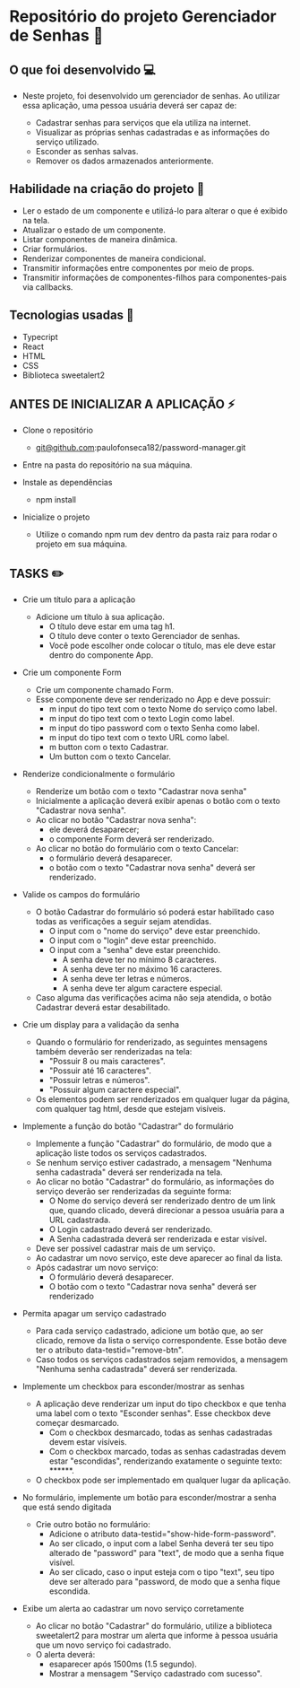 # Repositório do projeto Gerenciador de Senhas 🔏

## O que foi desenvolvido 💻

- Neste projeto, foi desenvolvido um gerenciador de senhas. Ao utilizar essa aplicação, uma pessoa usuária deverá ser capaz de:

    * Cadastrar senhas para serviços que ela utiliza na internet.
    * Visualizar as próprias senhas cadastradas e as informações do serviço utilizado.
    * Esconder as senhas salvas.
    * Remover os dados armazenados anteriormente.

## Habilidade na criação do projeto 📌

* Ler o estado de um componente e utilizá-lo para alterar o que é exibido na tela.
* Atualizar o estado de um componente.
* Listar componentes de maneira dinâmica.
* Criar formulários.
* Renderizar componentes de maneira condicional.
* Transmitir informações entre componentes por meio de props.
* Transmitir informações de componentes-filhos para componentes-pais via callbacks.

## Tecnologias usadas 🚀
* Typecript
* React
* HTML
* CSS
* Biblioteca sweetalert2

## ANTES DE INICIALIZAR A APLICAÇÃO ⚡ 
- Clone o repositório
    * git@github.com:paulofonseca182/password-manager.git

- Entre na pasta do repositório na sua máquina.

- Instale as dependências
    * npm install

- Inicialize o projeto
    * Utilize o comando npm rum dev dentro da pasta raiz para rodar o projeto em sua máquina.

## TASKS ✏️

- Crie um título para a aplicação
    * Adicione um título à sua aplicação.
        * O título deve estar em uma tag h1.
        * O título deve conter o texto Gerenciador de senhas.
        * Você pode escolher onde colocar o título, mas ele deve estar dentro do componente App.

- Crie um componente Form
    * Crie um componente chamado Form.
    * Esse componente deve ser renderizado no App e deve possuir:
        * m input do tipo text com o texto Nome do serviço como label.
        * m input do tipo text com o texto Login como label.
        * m input do tipo password com o texto Senha como label.
        * m input do tipo text com o texto URL como label.
        * m button com o texto Cadastrar.
        * Um button com o texto Cancelar.

- Renderize condicionalmente o formulário
    * Renderize um botão com o texto "Cadastrar nova senha"
    * Inicialmente a aplicação deverá exibir apenas o botão com o texto "Cadastrar nova senha".
    * Ao clicar no botão "Cadastrar nova senha":
        * ele deverá desaparecer;
        * o componente Form  deverá ser renderizado.
    * Ao clicar no botão do formulário com o texto Cancelar:
        * o formulário deverá desaparecer.
        * o botão com o texto "Cadastrar nova senha" deverá ser renderizado.

- Valide os campos do formulário
    * O botão Cadastrar do formulário só poderá estar habilitado caso todas as verificações a seguir sejam atendidas.
        * O input com o "nome do serviço" deve estar preenchido.
        * O input com o "login" deve estar preenchido.
        * O input com a "senha" deve estar preenchido.
            * A senha deve ter no mínimo 8 caracteres.
            * A senha deve ter no máximo 16 caracteres.
            * A senha deve ter letras e números.
            * A senha deve ter algum caractere especial.
    * Caso alguma das verificações acima não seja atendida, o botão Cadastrar deverá estar desabilitado.

- Crie um display para a validação da senha
    * Quando o formulário for renderizado, as seguintes mensagens também deverão ser renderizadas na tela:
        * "Possuir 8 ou mais caracteres".
        * "Possuir até 16 caracteres".
        * "Possuir letras e números".
        * "Possuir algum caractere especial".
    * Os elementos podem ser renderizados em qualquer lugar da página, com qualquer tag html, desde que estejam visíveis.

- Implemente a função do botão "Cadastrar" do formulário
    * Implemente a função "Cadastrar" do formulário, de modo que a aplicação liste todos os serviços cadastrados.
    * Se nenhum serviço estiver cadastrado, a mensagem "Nenhuma senha cadastrada" deverá ser renderizada na tela.
    * Ao clicar no botão "Cadastrar" do formulário, as informações do serviço deverão ser renderizadas da seguinte forma:
        * O Nome do serviço deverá ser renderizado dentro de um link que, quando clicado, deverá direcionar a pessoa usuária para a URL cadastrada.
        * O Login cadastrado deverá ser renderizado.
        * A Senha cadastrada deverá ser renderizada e estar visível.
    * Deve ser possível cadastrar mais de um serviço.
    * Ao cadastrar um novo serviço, este deve aparecer ao final da lista.
    * Após cadastrar um novo serviço:
        * O formulário deverá desaparecer.
        * O botão com o texto "Cadastrar nova senha" deverá ser renderizado

- Permita apagar um serviço cadastrado
    * Para cada serviço cadastrado, adicione um botão que, ao ser clicado, remove da lista o serviço correspondente. Esse botão deve ter o atributo data-testid="remove-btn".
    * Caso todos os serviços cadastrados sejam removidos, a mensagem "Nenhuma senha cadastrada" deverá ser renderizada.

- Implemente um checkbox para esconder/mostrar as senhas
    * A aplicação deve renderizar um input do tipo checkbox e que tenha uma label com o texto "Esconder senhas". Esse checkbox deve começar desmarcado.
        * Com o checkbox desmarcado, todas as senhas cadastradas devem estar visíveis.
        * Com o checkbox marcado, todas as senhas cadastradas devem estar "escondidas", renderizando exatamente o seguinte texto: ******.
    * O checkbox pode ser implementado em qualquer lugar da aplicação.

- No formulário, implemente um botão para esconder/mostrar a senha que está sendo digitada
    * Crie outro botão no formulário:
        * Adicione o atributo data-testid="show-hide-form-password".
        * Ao ser clicado, o input com a label Senha deverá ter seu tipo alterado de "password" para "text", de modo que a senha fique visível.
        * Ao ser clicado, caso o input esteja com o tipo "text", seu tipo deve ser alterado para "password, de modo que a senha fique escondida.

- Exibe um alerta ao cadastrar um novo serviço corretamente
    * Ao clicar no botão "Cadastrar" do formulário, utilize a biblioteca sweetalert2 para mostrar um alerta que informe à pessoa usuária que um novo serviço foi cadastrado.
    * O alerta deverá:
        * esaparecer após 1500ms (1.5 segundo).
        * Mostrar a mensagem "Serviço cadastrado com sucesso".
